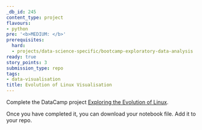 ```yaml
---
_db_id: 245
content_type: project
flavours:
- python
pre: '<b>MEDIUM: </b>'
prerequisites:
  hard:
  - projects/data-science-specific/bootcamp-exploratory-data-analysis
ready: true
story_points: 3
submission_type: repo
tags:
- data-visualisation
title: Evolution of Linux Visualisation
---
```


Complete the DataCamp project
[Exploring the Evolution of Linux](https://www.datacamp.com/projects/111).

Once you have completed it, you can download your notebook file. Add it to your repo.
